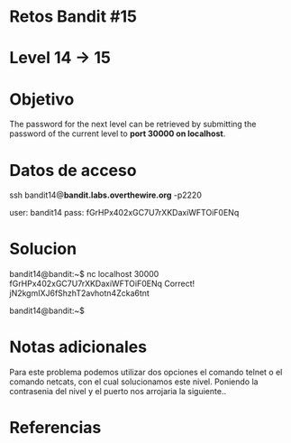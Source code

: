 # Retos Bandit  #15
# Level 14 -> 15

# Objetivo
The password for the next level can be retrieved by submitting the password of the current level to **port 30000 on localhost**.

# Datos de acceso
ssh bandit14@**bandit.labs.overthewire.org** -p2220

user: bandit14
pass: fGrHPx402xGC7U7rXKDaxiWFTOiF0ENq

# Solucion 
bandit14@bandit:~$ nc localhost 30000
fGrHPx402xGC7U7rXKDaxiWFTOiF0ENq
Correct!
jN2kgmIXJ6fShzhT2avhotn4Zcka6tnt


bandit14@bandit:~$ 


# Notas adicionales
Para este problema podemos  utilizar dos opciones el comando telnet o el comando netcats, con el cual solucionamos  este nivel. Poniendo la contrasenia del nivel y el puerto nos arrojaria la siguiente..

# Referencias 